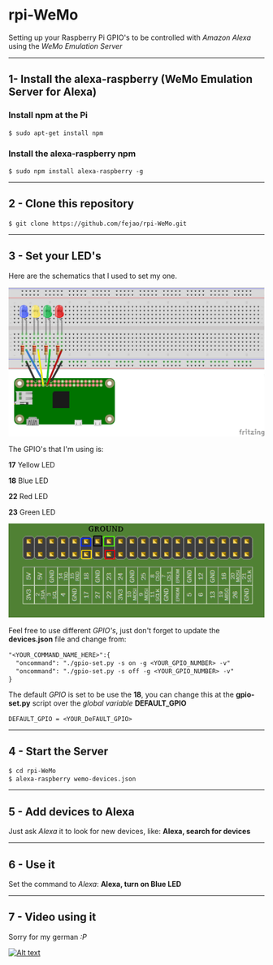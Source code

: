 rpi-WeMo
===============
Setting up your Raspberry Pi GPIO's to be controlled with *Amazon Alexa* using the *WeMo Emulation Server*
_____________________________________________

## 1- Install the alexa-raspberry (WeMo Emulation Server for Alexa)

### Install npm at the Pi
```
$ sudo apt-get install npm
```

### Install the alexa-raspberry npm
```
$ sudo npm install alexa-raspberry -g
```
_____________________________________________
## 2 - Clone this repository
```
$ git clone https://github.com/fejao/rpi-WeMo.git
```
_____________________________________________
## 3 - Set your LED's
Here are the schematics that I used to set my one.

![Alt text](pics/WeMo_01_bb.png?raw=true "Raspberry Connections 1")

The GPIO's that I'm using is:

**17** Yellow LED

**18** Blue LED

**22** Red LED

**23** Green LED

![Alt text](pics/GPIO_pins_output.png?raw=true "Raspberry Connections 2")

Feel free to use different *GPIO's*, just don't forget to update the **devices.json** file and change from:

```
"<YOUR_COMMAND_NAME_HERE>":{
  "oncommand": "./gpio-set.py -s on -g <YOUR_GPIO_NUMBER> -v"
  "oncommand": "./gpio-set.py -s off -g <YOUR_GPIO_NUMBER> -v"
}
```

The default *GPIO* is set to be use the **18**, you can change this at the **gpio-set.py** script over the *global variable* **DEFAULT_GPIO**

```
DEFAULT_GPIO = <YOUR_DeFAULT_GPIO>
```
_____________________________________________
## 4 - Start the Server
```
$ cd rpi-WeMo
$ alexa-raspberry wemo-devices.json
```
_____________________________________________
## 5 - Add devices to Alexa
Just ask *Alexa* it to look for new devices, like:
**Alexa, search for devices**

_____________________________________________
## 6 - Use it
Set the command to *Alexa*:
**Alexa, turn on Blue LED**

_____________________________________________
## 7 - Video using it
Sorry for my german *:P*

[![Alt text](https://img.youtube.com/vi/9fiR6n89Ilc/0.jpg)](https://www.youtube.com/watch?v=9fiR6n89Ilc)
